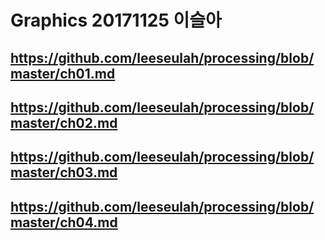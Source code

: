# Graphics 20171125 이슬아
## <https://github.com/leeseulah/processing/blob/master/ch01.md>
## <https://github.com/leeseulah/processing/blob/master/ch02.md>
## <https://github.com/leeseulah/processing/blob/master/ch03.md>
## <https://github.com/leeseulah/processing/blob/master/ch04.md>
